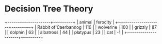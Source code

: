 # Decision Tree Theory


+----------------------+----------+
|        animal        | ferocity |
+----------------------+----------+
| Rabbit of Caerbannog |   110    |
|      wolverine       |   100    |
|       grizzly        |    87    |
|       dolphin        |    63    |
|      albatross       |    44    |
|       platypus       |    23    |
|         cat          |    -1    |
+----------------------+----------+

